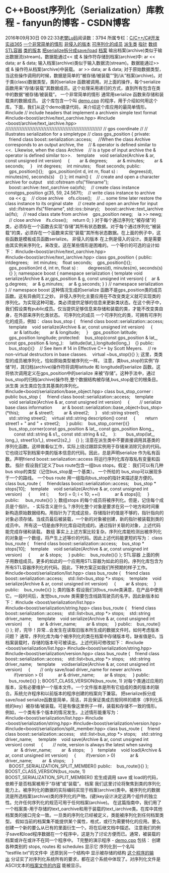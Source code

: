 # C++Boost序列化（Serialization）库教程 - fanyun的博客 - CSDN博客
2016年09月30日 09:22:33[老樊Lu码](https://me.csdn.net/fanyun_01)阅读数：3794
所属专栏：[C/C++/C#开发实战365](https://blog.csdn.net/column/details/c-plus-plus-01.html)
[一个非常简单的情形](http://dozb.bokee.com/1692310.html#simplecase)
[非侵入的版本](http://dozb.bokee.com/1692310.html#nonintrusiveversion)
[可序列化的成员](http://dozb.bokee.com/1692310.html#serializablemembers)
[派生类](http://dozb.bokee.com/1692310.html#derivedclasses)
[指针](http://dozb.bokee.com/1692310.html#pointers)
[数组](http://dozb.bokee.com/1692310.html#arrays)
[STL容器](http://dozb.bokee.com/1692310.html#stl)
[类的版本](http://dozb.bokee.com/1692310.html#versioning)
[把serialize拆分成save/load](http://dozb.bokee.com/1692310.html#splitting)
[档案](http://dozb.bokee.com/1692310.html#archives)
输出档案(archive)类似于输出数据流(stream)。数据能通过<< 或 & 操作符存储到档案(archive)中:
ar << data;
ar & data;
输入档案(archive)类似于输入数据流(stream)。数据能通过>> 或 & 操作符从档案(archive)中装载。
ar >> data;
ar & data;
对于原始数据类型，当这些操作调用的时候，数据是简单的“被存储/被装载”“到/从”档案(archive)。对于类(class)数据类型，类的serialize 函数被调用。对上面的操作，每个serialize 函数用来“存储/装载”其数据成员。这个处理采用递归的方式，直到所有包含在类中的数据“被存储/被装载”。
一个非常简单的情形
通常用serialize 函数来存储和装载类的数据成员。
这个库包含一个叫 [demo.cpp](http://www.boost.org/libs/serialization/example/demo.cpp) 的程序，用于介绍如何用这个库。下面，我们从这个demo摘录代码，来介绍这个库应用的最简单情形。
#include <fstream>
// include headers that implement a archivein simple text format
#include<boost/archive/text_oarchive.hpp>
#include <boost/archive/text_iarchive.hpp>
/////////////////////////////////////////////////////////////
// gps coordinate
//
// illustrates serialization for a simpletype
//
class gps_position
{
private:
   friend class boost::serialization::access;
    //When the class Archive corresponds to an output archive, the
   // & operator is defined similar to <<.  Likewise, when the class Archive
   // is a type of input archive the & operator is defined similar to>>.
   template<class Archive>
   void serialize(Archive & ar, const unsigned int version)
    {
       ar & degrees;
       ar & minutes;
       ar & seconds;
    }
   int degrees;
   int minutes;
   float seconds;
public:
   gps_position(){};
   gps_position(int d, int m, float s) :
        degrees(d), minutes(m), seconds(s)
   {}
};
int main() {
   // create and open a character archive for output
   std::ofstream ofs("filename");
   boost::archive::text_oarchive oa(ofs);
   // create class instance
    constgps_position g(35, 59, 24.567f);
   // write class instance to archive
   oa << g;
   // close archive
   ofs.close();
   // ... some time later restore the class instance to its orginal state
   // create and open an archive for input
   std::ifstream ifs("filename", std::ios::binary);
   boost::archive::text_iarchive ia(ifs);
   // read class state from archive
   gps_position newg;
   ia >> newg;
   // close archive
   ifs.close();
   return 0;
}
对于每个通过序列化“被存储”的类，必须存在一个函数去实现“存储”其所有状态数据。对于每个通过序列化“被装载”的类，必须存在一个函数来实现“装载”其所有状态数据。在上面的例子中，这些函数是模板成员函数serialize。
非侵入的版本
在上例是侵入的设计。类是需要由其实例来序列化，来改变。这在某些情形是困难的。一个等价的可选的设计如下：
#include<boost/archive/text_oarchive.hpp>
#include<boost/archive/text_iarchive.hpp>
class gps_position
{
public:
    intdegrees;
   int minutes;
   float seconds;
   gps_position(){};
   gps_position(int d, int m, float s) :
       degrees(d), minutes(m), seconds(s)
   {}
};
namespace boost {
namespace serialization {
template<class Archive>
void serialize(Archive & ar,gps_position & g, const unsigned int version)
{
   ar & g.degrees;
   ar & g.minutes;
   ar & g.seconds;
}
} // namespace serialization
} // namespace boost
这种情况生成的serialize 函数不是gps_position类的成员函数。这有异曲同工之妙。
非侵入序列化主要应用在不改变类定义就可实现类的序列化。为实现这种可能，类必须提供足够的信息来更新类状态。在这个例子中，我们假设类有public成员。仅当提供足够信息来存储和装载的类，才能不改变类自身，在外部来序列化类状态。
可序列化的成员
一个可序列化的类，可拥有可序列化的成员，例如：
class bus_stop
{
   friend class boost::serialization::access;
   template<class Archive>
   void serialize(Archive & ar, const unsigned int version)
    {
       ar & latitude;
       ar & longitude;
    }
   gps_position latitude;
   gps_position longitude;
protected:
   bus_stop(const gps_position & lat_, const gps_position & long_):
    latitude(lat_),longitude(long_)
   {}
public:
   bus_stop(){}
   // See item # 14 in Effective C++ by Scott Meyers.
   // re non-virtual destructors in base classes.
   virtual ~bus_stop(){}
};
这里，类类型的成员被序列化，恰如原始类型被序列化一样。
注意，类bus_stop的实例“存储”时，其归档(archive)操作符将调用latitude 和 longitude的serialize 函数。这将依次调用定义在gps_position中的serialize 来被“存储”。这种手法中，通过bus_stop的归档(archive)操作符,整个数据结构被存储,bus_stop是它的根条目。
派生类
派生类应包含其基类的序列化。
#include<boost/serialization/base_object.hpp>
class bus_stop_corner : public bus_stop
{
    friend class boost::serialization::access;
   template<class Archive>
   void serialize(Archive & ar, const unsigned int version)
    {
       // serialize base class information
       ar & boost::serialization::base_object<bus_stop>(*this);
       ar & street1;
       ar & street2;
    }
   std::string street1;
   std::string street2;
   virtual std::string description() const
    {
       return street1 + " and " + street2;
    }
public:
   bus_stop_corner(){}
   bus_stop_corner(const gps_position & lat_, const gps_position &long_,
       const std::string & s1_, const std::string & s2_
    ):
       bus_stop(lat_, long_), street1(s1_), street2(s2_)
   {}
};
注意在派生类中不要直接调用其基类的序列化函数。这样做看似工作，实际上绕过跟踪实例用于存储来消除冗余的代码。它也绕过写到档案中类的版本信息的代码。因此，总是声明serialize 作为私有函数。声明friend boost::serialization::access 将运行序列化库存取私有变量和函数。
指针
假设我们定义了bus route包含一组bus stops。假定：
我们可以有几种bus stop的类型（记住bus_stop是一个基类）。
一个所给的 bus_stop可以展现多于一个的路线。
一个bus route 用一组指向bus_stop的指针来描述是方便的。
class bus_route
{
    friendclass boost::serialization::access;
   bus_stop * stops[10];
   template<class Archive>
   void serialize(Archive & ar, const unsigned int version)
    {
       int i;
       for(i = 0; i < 10; ++i)
           ar & stops[i];
    }
public:
    bus_route(){}
};
数组stops 的每个成员将被序列化。但是，记住每个成员是个指针。 - 实际含义是什么？序列化整个对象是要求在另一个地方和时间重新构造原始数据结构。用指针为了完成这些，存储指针的值是不够的，指针指向的对象必须存储。当成员最后被装载，一个新的对象被创建，新的指针被装载到类的成员中。
所有这一切是由序列化库自动完成的。通过指针关联的对象，上述代码能完成存储和装载。
数组
事实上上述方案比较复杂。序列化库能检测出被序列化的对象是一个数组，将产生上述等价的代码。因此上述代码能更短的写为：
class bus_route
{
   friend class boost::serialization::access;
   bus_stop * stops[10];
   template<class Archive>
   void serialize(Archive & ar, const unsigned int version)
    {
       ar & stops;
    }
public:
   bus_route(){}
};
STL容器
上面的例子用数组成员。更多的如此的一个应用用STL容器为如此的目的。序列化库包含为所有STL容器序列化的代码。因此，下种方案正如我们所预期的样子工作。
#include<boost/serialization/list.hpp>
class bus_route
{
   friend class boost::serialization::access;
   std::list<bus_stop *> stops;
   template<class Archive>
   void serialize(Archive & ar, const unsigned int version)
    {
       ar & stops;
    }
public:
   bus_route(){}
};
类的版本
假设我们对bus_route类满意，在产品中使用它。一段时间后，发觉bus_route 类需要包含线路驾驶员的名字。因此新版本如下：
#include <boost/serialization/list.hpp>
#include<boost/serialization/string.hpp>
class bus_route
{
   friend class boost::serialization::access;
   std::list<bus_stop *> stops;
   std::string driver_name;
   template<class Archive>
   void serialize(Archive & ar, const unsigned int version)
    {
       ar & driver_name;
       ar & stops;
    }
public:
   bus_route(){}
};
好，完毕！异常...会发生在读取旧版本所生成的数据文件时。如何考虑版本问题？
通常，序列化库为每个被序列化的类在档案中存储版本号。缺省值是0。当档案装载时，存储的版本号可被读出。上述代码可修改如下：
#include <boost/serialization/list.hpp>
#include<boost/serialization/string.hpp>
#include<boost/serialization/version.hpp>
class bus_route
{
   friend class boost::serialization::access;
   std::list<bus_stop *> stops;
   std::string driver_name;
   template<class Archive>
    voidserialize(Archive & ar, const unsigned int version)
    {
       // only save/load driver_name for newer archives
       if(version > 0)
           ar & driver_name;
       ar & stops;
    }
public:
   bus_route(){}
};
BOOST_CLASS_VERSION(bus_route, 1)
对每个类通过应用的版本，没有必要维护一个版本文件。一个文件版本是所有它组成的类的版本的联合。系统允许程序和以前版本的程序创建的档案向下兼容。
把serialize拆分成save/load
serialize函数是简单，简洁，并且保证类成员按同样的顺序（序列化系统的key）被存储/被装载。可是有像这里例子一样，装载和存储不一致的情形。例如，一个类有多个版本的情况发生。上述情形能重写为：
#include<boost/serialization/list.hpp>
#include <boost/serialization/string.hpp>
#include<boost/serialization/version.hpp>
#include<boost/serialization/split_member.hpp>
class bus_route
{
   friend class boost::serialization::access;
   std::list<bus_stop *> stops;
   std::string driver_name;
    template<classArchive>
   void save(Archive & ar, const unsigned int version) const
    {
       // note, version is always the latest when saving
       ar  & driver_name;
       ar  & stops;
    }
   template<class Archive>
   void load(Archive & ar, const unsigned int version)
    {
       if(version > 0)
           ar & driver_name;
       ar  & stops;
    }
   BOOST_SERIALIZATION_SPLIT_MEMBER()
public:
   bus_route(){}
};
BOOST_CLASS_VERSION(bus_route, 1)
BOOST_SERIALIZATION_SPLIT_MEMBER() 宏生成调用 save 或 load的代码，依赖于是否档案被用于“存储”或“装载”。
档案
我们这里讨论将聚焦到类的序列化能力上。被序列化的数据的实际编码实现于档案(archive)类中。被序列化的数据流是所选档案(archive)类的序列化的产物。(键)key设计决定这两个组件的独立性。允许任何序列化的规范可用于任何档案(archive)。
在这篇指南中，我们用了一个档案类-用于存储的text_oarchive和用于装载的text_iarchive类。在库中其他档案类的接口完全一致。一旦类的序列化已经被定义，类能被序列化到任何档案类型。
假如当前的档案集不能提供某个属性，格式，或行为需要特化的应用。要么创建一个新的要么从已有的里面衍生一个。将在后继文档中描述。
注意我们的例子save和load程序数据在一个程序中，这是为了讨论方便而已。通常，被装载的档案或许在或许不在同一个程序中。
T完整的演示程序 - [demo.cpp](http://www.boost.org/libs/serialization/example/demo.cpp) 包括：
创建各种类别的 stops, routes 和 schedules
显示它
序列化到一个名叫 "testfile.txt"的文件中 
还原到另一个结构中
显示被存储的结构
[这个程序的输出](http://www.boost.org/libs/serialization/example/demo_output.txt) 分证实了对序列化系统所有的要求，都在这个系统中体现了。对序列化文件是ASCII文本的[档案文件的内容](http://www.boost.org/libs/serialization/example/demofile.txt) 能被显示。
